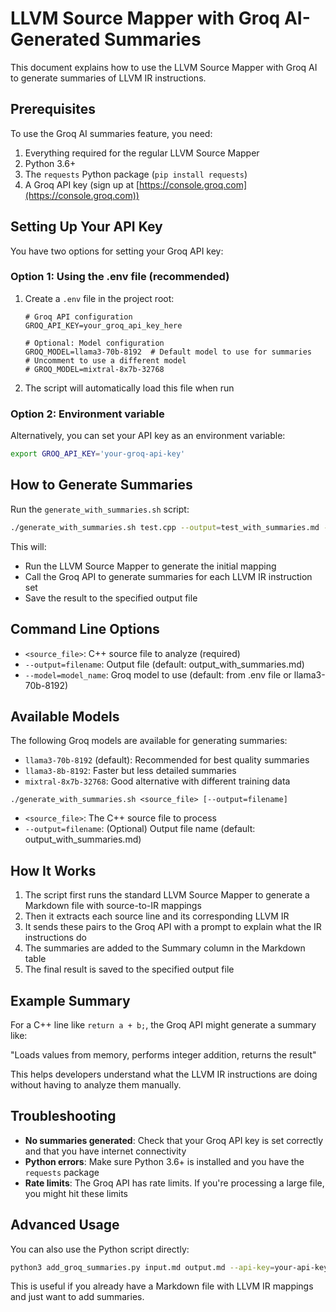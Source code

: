 # LLVM Source Mapper with Groq AI-Generated Summaries

This document explains how to use the LLVM Source Mapper with Groq AI to generate summaries of LLVM IR instructions.

## Prerequisites

To use the Groq AI summaries feature, you need:

1. Everything required for the regular LLVM Source Mapper
2. Python 3.6+
3. The `requests` Python package (`pip install requests`)
4. A Groq API key (sign up at [https://console.groq.com](https://console.groq.com))

## Setting Up Your API Key

You have two options for setting your Groq API key:

### Option 1: Using the .env file (recommended)

1. Create a `.env` file in the project root:
   ```
   # Groq API configuration
   GROQ_API_KEY=your_groq_api_key_here
   
   # Optional: Model configuration
   GROQ_MODEL=llama3-70b-8192  # Default model to use for summaries
   # Uncomment to use a different model
   # GROQ_MODEL=mixtral-8x7b-32768
   ```

2. The script will automatically load this file when run

### Option 2: Environment variable

Alternatively, you can set your API key as an environment variable:
```bash
export GROQ_API_KEY='your-groq-api-key'
```

## How to Generate Summaries

Run the `generate_with_summaries.sh` script:
```bash
./generate_with_summaries.sh test.cpp --output=test_with_summaries.md --model=llama3-70b-8192
```

This will:
- Run the LLVM Source Mapper to generate the initial mapping
- Call the Groq API to generate summaries for each LLVM IR instruction set
- Save the result to the specified output file

## Command Line Options

- `<source_file>`: C++ source file to analyze (required)
- `--output=filename`: Output file (default: output_with_summaries.md)
- `--model=model_name`: Groq model to use (default: from .env file or llama3-70b-8192)

## Available Models

The following Groq models are available for generating summaries:

- `llama3-70b-8192` (default): Recommended for best quality summaries
- `llama3-8b-8192`: Faster but less detailed summaries
- `mixtral-8x7b-32768`: Good alternative with different training data

```
./generate_with_summaries.sh <source_file> [--output=filename]
```

- `<source_file>`: The C++ source file to process
- `--output=filename`: (Optional) Output file name (default: output_with_summaries.md)

## How It Works

1. The script first runs the standard LLVM Source Mapper to generate a Markdown file with source-to-IR mappings
2. Then it extracts each source line and its corresponding LLVM IR
3. It sends these pairs to the Groq API with a prompt to explain what the IR instructions do
4. The summaries are added to the Summary column in the Markdown table
5. The final result is saved to the specified output file

## Example Summary

For a C++ line like `return a + b;`, the Groq API might generate a summary like:

"Loads values from memory, performs integer addition, returns the result"

This helps developers understand what the LLVM IR instructions are doing without having to analyze them manually.

## Troubleshooting

- **No summaries generated**: Check that your Groq API key is set correctly and that you have internet connectivity
- **Python errors**: Make sure Python 3.6+ is installed and you have the `requests` package
- **Rate limits**: The Groq API has rate limits. If you're processing a large file, you might hit these limits

## Advanced Usage

You can also use the Python script directly:

```bash
python3 add_groq_summaries.py input.md output.md --api-key=your-api-key
```

This is useful if you already have a Markdown file with LLVM IR mappings and just want to add summaries.

